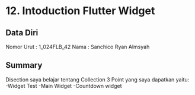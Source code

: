 # 12. Intoduction Flutter Widget
## Data Diri
Nomor Urut : 1_024FLB_42
Nama : Sanchico Ryan Almsyah

## Summary
Disection saya belajar tentang Collection
3 Point yang saya dapatkan yaitu:
-Widget Test
-Main Widget
-Countdown widget